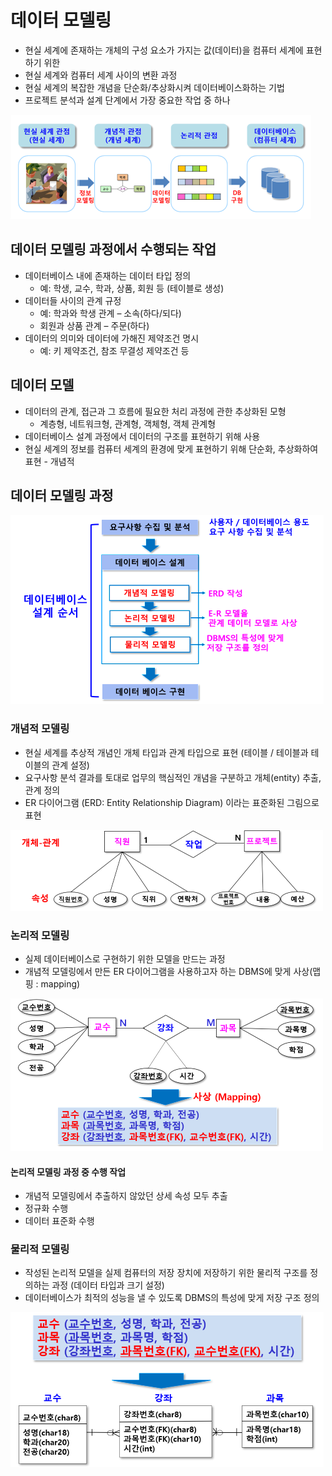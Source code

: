 # 데이터 모델링
- 현실 세계에 존재하는 개체의 구성 요소가 가지는 값(데이터)을 컴퓨터 세계에 표현하기 위한
- 현실 세계와 컴퓨터 세계 사이의 변환 과정
- 현실 세계의 복잡한 개념을 단순화/추상화시켜 데이터베이스화하는 기법
- 프로젝트 분석과 설계 단계에서 가장 중요한 작업 중 하나

![data-modeling](image/data-modeling.png)

## 데이터 모델링 과정에서 수행되는 작업
- 데이터베이스 내에 존재하는 데이터 타입 정의
    - 예: 학생, 교수, 학과, 상품, 회원 등 (테이블로 생성)
- 데이터들 사이의 관계 규정
    - 예: 학과와 학생 관계 – 소속(하다/되다)
    - 회원과 상품 관계 – 주문(하다)
- 데이터의 의미와 데이터에 가해진 제약조건 명시
    - 예: 키 제약조건, 참조 무결성 제약조건 등

## 데이터 모델
- 데이터의 관계, 접근과 그 흐름에 필요한 처리 과정에 관한 추상화된 모형
    - 계층형, 네트워크형, 관계형, 객체형, 객체 관계형
- 데이터베이스 설계 과정에서 데이터의 구조를 표현하기 위해 사용
- 현실 세계의 정보를 컴퓨터 세계의 환경에 맞게 표현하기 위해 단순화, 추상화하여 표현 - 개념적

## 데이터 모델링 과정

![modeling_order](image/modeling_order.png)

### 개념적 모델링
- 현실 세계를 추상적 개념인 개체 타입과 관계 타입으로 표현 (테이블 / 테이블과 테이블의 관계 설정)
- 요구사항 분석 결과를 토대로 업무의 핵심적인 개념을 구분하고 개체(entity) 추출, 관계 정의
- ER 다이어그램 (ERD: Entity Relationship Diagram) 이라는 표준화된 그림으로 표현

![modeling1](image/modeling1.png)

### 논리적 모델링
- 실제 데이터베이스로 구현하기 위한 모델을 만드는 과정
- 개념적 모델링에서 만든 ER 다이어그램을 사용하고자 하는 DBMS에 맞게 사상(맵핑 : mapping)

![modeling2](image/modeling2.png)

#### 논리적 모델링 과정 중 수행 작업
- 개념적 모델링에서 추출하지 않았던 상세 속성 모두 추출
- 정규화 수행
- 데이터 표준화 수행

### 물리적 모델링
- 작성된 논리적 모델을 실제 컴퓨터의 저장 장치에 저장하기 위한 물리적 구조를 정의하는 과정 (데이터 타입과 크기 설정)
- 데이터베이스가 최적의 성능을 낼 수 있도록 DBMS의 특성에 맞게 저장 구조 정의

![modeling3](image/modeling3.png)